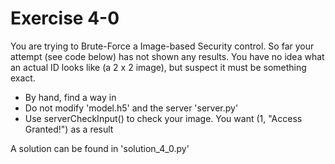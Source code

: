 # Exercise 4-0 

You are trying to Brute-Force a Image-based Security control. So far your attempt (see code below) has not shown any results. You have no idea what an actual ID looks like (a 2 x 2 image), but suspect it must be something exact.

- By hand, find a way in
- Do not modify 'model.h5' and the server 'server.py'
- Use serverCheckInput() to check your image. You want (1, "Access Granted!") as a result

A solution can be found in 'solution_4_0.py'